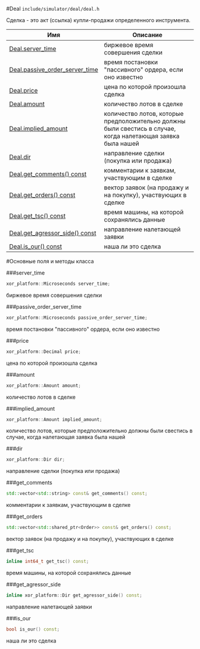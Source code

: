 #Deal
`include/simulator/deal/deal.h`


Сделка - это акт (ссылка) купли-продажи определенного инструмента.


|Имя| Описание|
|------------------|--------------------|
|[Deal.server_time](#server_time)|биржевое время совершения сделки|
|[Deal.passive_order_server_time](#passive_order_server_time)|время постановки "пассивного" ордера, если оно известно|
|[Deal.price](#price)|цена по которой произошла сделка|
|[Deal.amount](#amount)|количество лотов в сделке|
|[Deal.implied_amount](#implied_amount)|количество лотов, которые предположительно должны были свестись в случае, когда налетающая заявка была нашей|
|[Deal.dir](#dir)|направление сделки (покупка или продажа)|
|[Deal.get_comments() const](#get_comments)|комментарии к заявкам, участвующим в сделке|
|[Deal.get_orders() const](#get_orders)|вектор заявок (на продажу и на покупку), участвующих в сделке|
|[Deal.get_tsc() const](#get_tsc)|время машины, на которой сохранялись данные|
|[Deal.get_agressor_side() const](#get_agressor_side)|направление налетающей заявки|
|[Deal.is_our() const](#is_our)|наша ли это сделка|

#Основные поля и методы класса

<a id="server_time"></a>
###server_time
```c++
xor_platform::Microseconds server_time;
```
биржевое время совершения сделки

<a id="passive_order_server_time"></a>
###passive_order_server_time
```c++
xor_platform::Microseconds passive_order_server_time;
```
время постановки "пассивного" ордера, если оно известно

<a id="price"></a>
###price
```c++
xor_platform::Decimal price;
```
цена по которой произошла сделка

<a id="amount"></a>
###amount
```c++
xor_platform::Amount amount;
```
количество лотов в сделке

<a id="implied_amount"></a>
###implied_amount
```c++
xor_platform::Amount implied_amount;
```
количество лотов, которые предположительно должны были свестись в случае, когда налетающая заявка была нашей

<a id="dir"></a>
###dir
```c++
xor_platform::Dir dir;
```
направление сделки (покупка или продажа)

<a id="get_comments"></a>
###get_comments
```c++
std::vector<std::string> const& get_comments() const;
```
комментарии к заявкам, участвующим в сделке

<a id="get_orders"></a>
###get_orders
```c++
std::vector<std::shared_ptr<Order>> const& get_orders() const;
```
вектор заявок (на продажу и на покупку), участвующих в сделке

<a id="get_tsc"></a>
###get_tsc
```c++
inline int64_t get_tsc() const;
```
время машины, на которой сохранялись данные

<a id="get_agressor_side"></a>
###get_agressor_side
```c++
inline xor_platform::Dir get_agressor_side() const;
```
направление налетающей заявки

<a id="is_our"></a>
###is_our
```c++
bool is_our() const;
```
наша ли это сделка


